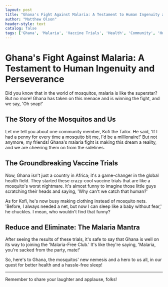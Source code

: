 ```yaml
---
layout: post
title: "Ghana's Fight Against Malaria: A Testament to Human Ingenuity and Perseverance"
author: "Matthew Olson"
header-style: text
catalog: false
tags: ['Ghana', 'Malaria', 'Vaccine Trials', 'Health', 'Community', 'Humor', 'Global Health', 'Mosquito']
---
```


# Ghana's Fight Against Malaria: A Testament to Human Ingenuity and Perseverance

Did you know that in the world of mosquitos, malaria is like the superstar? But no more! Ghana has taken on this menace and is winning the fight, and we say, 'Oh snap!'

## The Story of the Mosquitos and Us

Let me tell you about one community member, Kofi the Tailor. He said, 'If I had a penny for every time a mosquito bit me, I'd be a millionaire!' But not anymore, my friends! Ghana's malaria fight is making this dream a reality, and we are cheering them on from the sidelines.

## The Groundbreaking Vaccine Trials

Now, Ghana isn't just a country in Africa; it's a game-changer in the global health field. They started these crazy-cool vaccine trials that are like a mosquito's worst nightmare. It's almost funny to imagine those little guys scratching their heads and saying, 'Why can't we catch that human?'

As for Kofi, he's now busy making clothing instead of mosquito nets. 'Before, I always needed a net, but now I can sleep like a baby without fear,' he chuckles. I mean, who wouldn't find that funny?

## Reduce and Eliminate: The Malaria Mantra

After seeing the results of these trials, it's safe to say that Ghana is well on its way to joining the 'Malaria-Free Club.' It's like they're saying, 'Malaria, you're sacked from the party, mate!'

So, here's to Ghana, the mosquitos' new nemesis and a hero to us all, in our quest for better health and a hassle-free sleep!

---

Remember to share your laughter and applause, folks!
